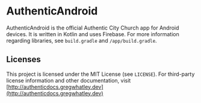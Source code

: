 # AuthenticAndroid
AuthenticAndroid is the official Authentic City Church app for Android devices.  It is written in Kotlin and uses Firebase.  For more information regarding libraries, see `build.gradle` and `/app/build.gradle`.

## Licenses
This project is licensed under the MIT License (see `LICENSE`).  For third-party license information and other documentation, visit [http://authenticdocs.gregwhatley.dev](http://authenticdocs.gregwhatley.dev)

